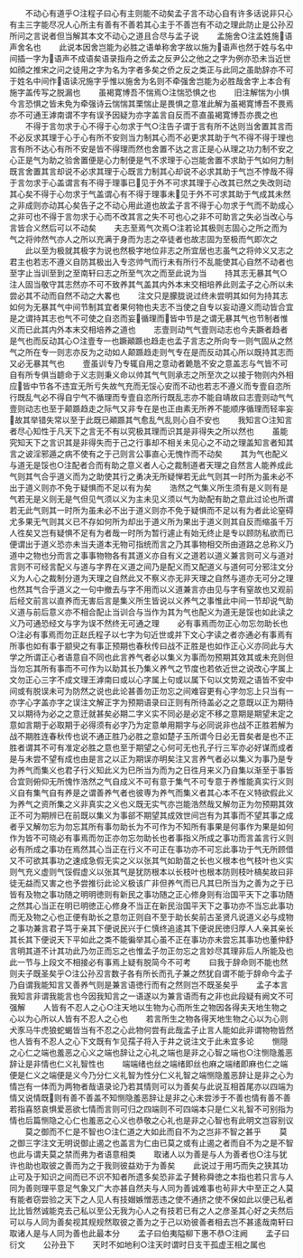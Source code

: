 <!-- { "loadSidebar": true } -->
　　不动心有道乎○注程子曰心有主则能不动矣孟子言不动心自有许多话说非只心有主三字能尽况人心所主有善有不善若其心主于不善岂有不动之理此防止是公孙丒所问之言说者但当解其本文不动心之道且合尽与孟子说
　　孟施舍○注孟姓施语声舍名也
　　此说本因舍岂能为必胜之语单称舍字故以施为语声也然于姓与名中间插一字为语声不成语矣语录指舟之侨孟之反尹公之他之之字为例亦恐未当近世如顔之推宋之问之徒用之字为名为字者多矣之侨之反之类正与此同之虽助辞亦不可于姓名中间作语读况施字乎惟以施舍为名则不牵强舍岂能为必胜哉舍字上本合有施字盖传写之脱漏也
　　虽褐寛博吾不惴焉○注惴恐惧之也
　　旧注解惴为小惧今言恐惧之皆未免为牵强诗云惴惴其栗惴止是畏惧之意准此解为虽褐寛博吾不畏焉亦不可通王滹南谓不字有误予因疑为亦字盖言自反而不直虽褐寛博吾亦畏之也
　　不得于言勿求于心不得于心勿求于气○注告子谓于言有所不达则当舍置其言而不必反求其理于心于心有所不安则当力制其心而不必更求其助于气不得不得于理也言有所不达心有所不安是皆不得理而然也舍置不达之言正是心从理之功力制不安之心正是气为助之验舍置便是心力制便是气不求理于心岂能舍置不求助于气如何力制既言舍置其言却说不必求其理于心既言力制其心却说不必求其助于气岂不悖哉不得于言勿求于心盖谓言有不得于理事已见于外不可求其理于心改其已然之失改则动其心矣不得于心勿求于气盖谓心有不得于理事未见于外不可求其助于气成其未然之非成则亦动其心矣告子之不动心用此道也故孟子言不得于心勿求于气而不助成心之非可也不得于言勿求于心而不改其言之失不可也心之非不可助言之失必当改心与言皆合义然后可以不动矣
　　夫志至焉气次焉○注若论其极则志固心之所之而为气之将帅然气亦人之所以充满于身而为志之卒徒者也故志固为至极而气即次之
　　此以至为极就其极字为说也然极字地位非志之所宜居也志虽气之将帅义又志之君主也若志不遵义自防其极出入专恣帅气而行未有所行不乱能使其心自然不动者也至字止当训至到之至南轩曰志之所至气次之而至此说为当
　　持其志无暴其气○注人固当敬守其志然亦不可不致养其气盖其内外本末交相培养此则孟子之心所以未尝必其不动而自然不动之大畧也
　　注文只是朦胧说过终未尝明其如何为持其志如何为无暴其气中间节制其宜者果何物也夫志不当使之自专以妄动遵义而动皆合宜是之谓持其志也气不可使之自恣而妄循理而皆中节是之谓无暴其气也节制者惟义而已此其内外本末交相培养之道也
　　志壹则动气气壹则动志也今夫蹶者趋者是气也而反动其心○注壹专一也蹶顚踬也趋走也孟子言志之所向专一则气固从之然气之所在专一则志亦反为之动如人颠踬趋走则气专在是而反动其心所以既持其志而又必无暴其气也
　　壹虽训专乃专辄自用之意动者臲卼不安之意盖志与气皆不可自有所专俱当聼命于义志则秉义命以帅其气气则承志之所至次之以接于物则内外相应皆中节各不违宜无所亏失故气充而无馁心安而不动也若志不遵义而专壹自恣所行既乱气必不得自宁气不循理而专壹自恣所行既乱志亦不能自靖故曰志壹则动气气壹则动志也至于颠踬趋走之际气又非专在是也正由素无所养不能顺序循理而轻率妄故其举错失常以至于此既已顚踬其气愈乱气乱则心自不安也
　　我知言○注知言者尽心知性于凡天下之言无不有以究极其理而识其是非得失之所以然也
　　虽能究知天下之言识其是非得失而于己之行事却不相关未见心之不动之理盖知言者知其言之诐淫邪遁之病不使有之于己则言公事直心无愧怍而不动矣
　　其为气也配义与道无是馁也○注配者合而有助之意义者人心之裁制道者天理之自然言人能养成此气则其气合乎道义而为之助使其行之勇决无所疑惮若无此气则其一时所为虽未必不出于道义则亦不免于疑惧而不足以有为矣
　　浩然之气集义所生须有是义则有是气若无是义则无是气但见气须以义为主未见义须以气为助配有助之意此过论也所谓若无此气则其一时所为虽未必不出于道义则亦不免于疑惧而不足以有为者此论窒碍尤多果无气则其义已不存如何所为却出于道义所为果出于道义则其自反而缩虽千万人徃矣又岂有疑惧不足有为者哉一时所为暂行遽止有始无终止是专以顾防私欲而已便谓出于道义恐亦未当夫道本无物可指统而言之乃其事物相交所由道路之总称义乃道中之物也分而言之事事物物各有其道义亦自有义之道若以道义兼言则可义与道对言则不可经言配义与道与字界在义道之间乃是配义而又配道义与道何可分邪注文分义为人心之裁制分道为天理之自然此又不察义亦无非天理之自然与道亦无可分之理也然其气合乎道义之一句中撤去与字不用而以义道兼言亦由见与字有窒故也又观前后经文前言以直养而无害后言是集义所生皆说以义养气之事惟此中间一节却说气助义道与前后意义亦不相合配止当训合与当作为其为气也配义为道无是馁也如此读之义乃可通恐经文与字为误不然终无可通之理
　　必有事焉而勿正心勿忘勿助长也○注必有事焉而勿正赵氏程子以七字为句近世或并下文心字读之者亦通必有事焉有所事也如有事于颛臾之有事正预期也春秋传曰战不正胜是也如作正心义亦同此与大学之所谓正心者语意自不同也此言养气者必以集义为事而勿预期其效其或未充则但当勿忘其所有事而不可作为以助其长乃集义养气之节度也若依近世之说改心字属上文勿正心三字不成文理王滹南曰或以心字属上句或以属下句以文势观之语皆不安中间或有脱误未可为防然之说也此论甚善勿正勿忘之间难容更有心字勿忘上只当有一亦字心字盖亦字之误注文解正字为预期语录曰正则有所待盖必之之意既以正为期待又以期待为必之之意迁就甚矣必期二字义实不同必是必定不移之意期是期望未定之意如言期于必取期于必得须有必字乃为定意单用期字与必同说非也战不正胜若解为战不期胜连春秋传也说不通正胜乃必胜之意如楚子玉所谓今日必无晋矣者是也不正胜者谓其不可有准定必胜之意也至于期望之心何可无也孔子行三军亦必好谋而成者是与未尝不望有成也由是言之以正为期误亦明矣注又言养气者必以集义为事乃是专为养气而集义也君子行义知此义为巳所当为而为之日徃月来义乃自集以渐至于事皆合宜则俯仰无所愧怍浩然之气自成义不可有意于集气不可专意于养惟能真实行义则义自有集气自有养是之谓善养气者也彼専为养气而集义者其心本不在义特欲假此义为养气之资所集之义非真实之义也义既无实气亦岂能浩然哉又解勿正为勿预期其效正不可为期辨已在前既以集义为事郤不期望其成效世间岂有为其事而不望其事之成者乎又解勿忘为勿忘其所有事勿助长为不可作为不知所有事果是何事作为果是如何作为皆不可晓必有事焉而勿正亦勿忘勿助长也者事指义所成之事功而言盖言行义则必有所成之事功在焉然其心当正在行义不可正在事功亦不可忘此事功于气无所顾借又不可欲其事功之速成急假无实之义以张其气如助苗之长也义根本也气枝叶也义实则气充义虚则气馁假虚义以张其气是犹防根本以长枝叶也根本防则枝叶槁矣故曰非徒无益而又害之也予尝推衍此论义极该广非但养气而已凡其巳所当为之善为之于已皆有及物之事功随之明明徳则有新民之事功随之正心修身则有治国平天下之事功随之然其心当正在明已明徳正心修身不当正在新民治国平天下之事功亦不当忘此事功而无及物之心也正便有助长之意勿正则自不至于助长矣前古圣贤凡说道义必与成物之事功兼言君子笃于亲其下便说民兴于仁慎终追逺其下便说民徳归厚人人亲其亲长其长其下便说天下平如此之类不能徧举其心虽不正在事功亦未尝忘其事功也董仲舒言明其道不计其功此乃勿正而忘之也惟孟子勿正勿忘之言妙尽其理非后人所能及也此一节与上段文不相接必有事焉上疑有脱简今不可考
　　曰我于辞命则不能也然则夫子既圣矣乎○注公孙丒言数子各有所长而孔子兼之然犹自谓不能于辞命今孟子乃自谓我能知言又善养气则是兼言语徳行而有之然则岂不既圣矣乎
　　孟子本言我知言非谓我能言也今因我知言之一语遂以为兼言语而有之非也此段疑有阙文不可强解
　　人皆有不忍人之心○注天地以生物为心而所生之物因各得夫天地生物之心以为心所以人皆有不忍人之心也
　　若言所生之物各得天地生物之心以为心则犬豕马牛虎狼蛇蝎皆当有不忍之心此物何尝有此哉孟子止言人能如此非谓物物皆然也人皆有不忍人之心下文既有乍见孺子将入于井之说注文于此未宜多论
　　恻隠之心仁之端也羞恶之心义之端也辞让之心礼之端也是非之心智之端也○注恻隐羞恶辞让是非情也仁义礼智性也
　　端端绪也丝之端绪即丝也麻之端绪即麻也仁之端便是仁义之端便是义今乃分仁义礼智为性分仁义礼智之端恻隐羞恶辞让是非之心为情岂有一体而为两物者哉语录论乃若其情则可以为善矣与此说互相首尾亦以四端为情又说情既则有善不善盖不知恻隐羞恶辞让是非之心未尝渉于不善也情有善不善若指喜怒哀惧爱恶欲七情而言则可归之四端则不可四端本只是仁义礼智不可别指为情也后篇恻隐之心仁也羞恶之心义也恭敬之心礼也是非之心智也有此明文岂容别议
　　莫之御而不仁是不智也○注仁道之大如此而自不为之岂非不智之甚乎
　　莫之御三字注文无明说御止遏之也盖言为仁由已莫之或有止遏之者而自不为之是不智也此与谓夫莫之禁而弗为者语意相类
　　取诸人以为善是与人为善者也○注与犹许也助也取彼之善而为之于我则彼益劝于为善矣
　　此说过于用巧而失之狭其功止可及于知识之间而已不识不知者所遗多矣恐非孟子賛称舜徳之本指也若只言与人同为善则理平意足气象又广大亦甚自然夫与人同为善诚难事也茍非大中至正之人莫有能者窃尝验之天下之人见人有技媢嫉憎恶违之使不通挤之使不保如此以便己私者比比皆然诚能克去己私以至公无我为心人之有技若已有之人之彦圣其心好之夫然后可以与人同为善矣视其规规然取彼之善为之于己以劝彼善者相去岂不甚逺哉南轩曰取诸人是与人同为善也此最本分
　　孟子曰伯夷隘柳下惠不恭○注阙
　　孟子曰衍文
　　公孙丑下
　　天时不如地利○注天时谓时日支干孤虚王相之属也
